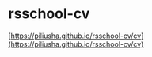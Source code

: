 # rsschool-cv
[https://piliusha.github.io/rsschool-cv/cv](https://piliusha.github.io/rsschool-cv/cv)
